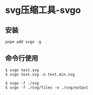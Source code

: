 # svg压缩工具-svgo

## 安装
```shell
pnpm add svgo -g
```

## 命令行使用
```shell
$ svgo test.svg
$ svgo test.svg -o test.min.svg

$ svgo -f ./svg
$ svgo -f ./svg/files -o ./svg/output
```